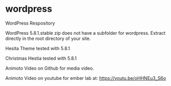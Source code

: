 # wordpress
WordPress Respository

WordPress 5.8.1.stable zip does not have a subfolder for wordpress. Extract directly in the root directory of your site.

Hesita Theme tested with 5.8.1

Christmas Hestia tested with 5.8.1

Animoto Video on Github for media video.

Animoto Video on youtube for ember lab at: https://youtu.be/oHHNEu3_S6o
